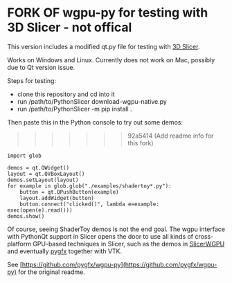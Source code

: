 # FORK OF wgpu-py for testing with 3D Slicer - not offical

This version includes a modified qt.py file for testing with [3D Slicer](http://slicer.org).

Works on Windows and Linux.  Currently does not work on Mac, possibly due to Qt version issue.

Steps for testing:
* clone this repository and cd into it
* run /path/to/PythonSlicer download-wgpu-native.py
* run /path/to/PythonSlicer -m pip install .

Then paste this in the Python console to try out some demos:
>>>>>>> 92a5414 (Add readme info for this fork)
```
import glob

demos = qt.QWidget()
layout = qt.QVBoxLayout()
demos.setLayout(layout)
for example in glob.glob("./examples/shadertoy*.py"):
    button = qt.QPushButton(example)
    layout.addWidget(button)
    button.connect("clicked()", lambda e=example: exec(open(e).read()))
demos.show()
```

Of course, seeing ShaderToy demos is not the end goal.  The wgpu interface with PythonQt support in Slicer opens the door to use all kinds of cross-platform GPU-based techniques in Slicer, such as the demos in [SlicerWGPU](https://github.com/pieper/SlicerWGPU) and eventually [pygfx](https://github.com/pygfx/pygfx) together with VTK.

See [https://github.com/pygfx/wgpu-py](https://github.com/pygfx/wgpu-py) for the original readme.
